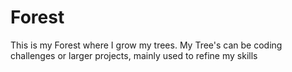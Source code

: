 # Forest
This is my Forest where I grow my trees.
My Tree's can be coding challenges or larger projects, mainly used to refine my skills
